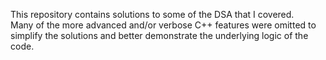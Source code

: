 This repository contains solutions to some of the DSA that I covered.\
Many of the more advanced and/or verbose C++ features were omitted to simplify the solutions and better demonstrate the underlying logic of the code.
